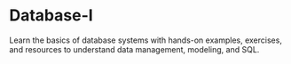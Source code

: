 # Database-I
Learn the basics of database systems with hands-on examples, exercises, and resources to understand data management, modeling, and SQL.
